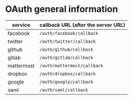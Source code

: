 # OAuth general information

| service    | callback URL (after the server URL) |
| ---------- | ----------------------------------- |
| facebook   | `/auth/facebook/callback`           |
| twitter    | `/auth/twitter/callback`            |
| github     | `/auth/github/callback`             |
| gitlab     | `/auth/gitlab/callback`             |
| mattermost | `/auth/mattermost/callback`         |
| dropbox    | `/auth/dropbox/callback`            |
| google     | `/auth/google/callback`             |
| saml       | `/auth/saml/callback`               |
